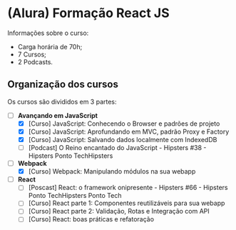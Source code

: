 # (Alura) Formação React JS

Informações sobre o curso:
- Carga horária de 70h;
- 7 Cursos;
- 2 Podcasts.

## Organização dos cursos
Os cursos são divididos em 3 partes:

- [ ] **Avançando em JavaScript**
  - [X] \[Curso\] JavaScript: Conhecendo o Browser e padrões de projeto
  - [X] \[Curso\] JavaScript: Aprofundando em MVC, padrão Proxy e Factory
  - [X] \[Curso\] JavaScript: Salvando dados localmente com IndexedDB
  - [ ] \[Podcast\] O Reino encantado do JavaScript - Hipsters #38 - Hipsters Ponto TechHipsters
- [ ] **Webpack**
  - [X] \[Curso\] Webpack: Manipulando módulos na sua webapp
- [ ] **React**
  - [ ] \[Poscast\] React: o framework onipresente - Hipsters #66 - Hipsters Ponto TechHipsters Ponto Tech
  - [ ] \[Curso\] React parte 1: Componentes reutilizáveis para sua webapp
  - [ ] \[Curso\] React parte 2: Validação, Rotas e Integração com API
  - [ ] \[Curso\] React: boas práticas e refatoração
